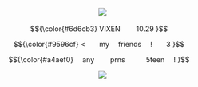 <p align="center">
 <img src="https://media.discordapp.net/attachments/1204182896072466493/1362203009852903434/bannenr1.png?ex=680189ea&is=6800386a&hm=803b45525900f8f61beea826ee715f76b468dc51787d67a47d17d71a6e0a1440&=&width=1148&height=63&" >

<p align="center"
  
<p align="center"> $${\color{#6d6cb3}
  VIXEN   10.29 }$$
<p align="center"> $${\color{#9596cf}
 <  my  friends  !  3 }$$
<p align="center"> $${\color{#a4aef0}
  any    prns   5teen  ! }$$

<p align="center">
   <img src="https://media.discordapp.net/attachments/1204182896072466493/1362203034557616269/bannenr2.png?ex=680189ef&is=6800386f&hm=4627a037e9858f3a43d38944211405b0fa262127994621c3181af04c5a0503f4&=&width=1148&height=63&" >
